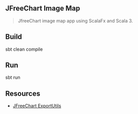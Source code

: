 JFreeChart Image Map
--------------------
>JfreeChart image map app using ScalaFx and Scala 3.

Build
-----
sbt clean compile

Run
---
sbt run

Resources
---------
* [JFreeChart ExportUtils](https://javadoc.io/doc/org.jfree/jfreechart/latest/org/jfree/chart/util/ExportUtils.html)